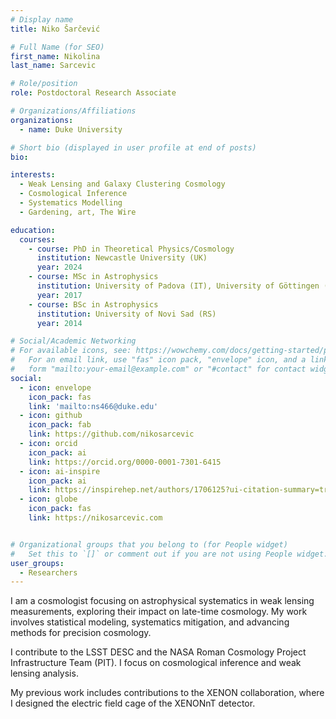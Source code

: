 ```yaml
---
# Display name
title: Niko Šarčević

# Full Name (for SEO)
first_name: Nikolina
last_name: Sarcevic

# Role/position
role: Postdoctoral Research Associate

# Organizations/Affiliations
organizations:
  - name: Duke University

# Short bio (displayed in user profile at end of posts)
bio:

interests:
  - Weak Lensing and Galaxy Clustering Cosmology
  - Cosmological Inference
  - Systematics Modelling
  - Gardening, art, The Wire

education:
  courses:
    - course: PhD in Theoretical Physics/Cosmology
      institution: Newcastle University (UK)
      year: 2024
    - course: MSc in Astrophysics
      institution: University of Padova (IT), University of Göttingen (DE), University of Innsbruck (AT)
      year: 2017
    - course: BSc in Astrophysics
      institution: University of Novi Sad (RS)
      year: 2014

# Social/Academic Networking
# For available icons, see: https://wowchemy.com/docs/getting-started/page-builder/#icons
#   For an email link, use "fas" icon pack, "envelope" icon, and a link in the
#   form "mailto:your-email@example.com" or "#contact" for contact widget.
social:
  - icon: envelope
    icon_pack: fas
    link: 'mailto:ns466@duke.edu'
  - icon: github
    icon_pack: fab
    link: https://github.com/nikosarcevic
  - icon: orcid
    icon_pack: ai
    link: https://orcid.org/0000-0001-7301-6415
  - icon: ai-inspire
    icon_pack: ai
    link: https://inspirehep.net/authors/1706125?ui-citation-summary=true
  - icon: globe
    icon_pack: fas
    link: https://nikosarcevic.com


# Organizational groups that you belong to (for People widget)
#   Set this to `[]` or comment out if you are not using People widget.
user_groups:
  - Researchers
---
```


I am a cosmologist focusing on astrophysical systematics in weak lensing measurements, exploring their impact on late-time cosmology. My work involves statistical modeling, systematics mitigation, and advancing methods for precision cosmology.

I contribute to the LSST DESC and the NASA Roman Cosmology Project Infrastructure Team (PIT). I focus on cosmological inference and weak lensing analysis.

My previous work includes contributions to the XENON collaboration, where I designed the electric field cage of the XENONnT detector.
